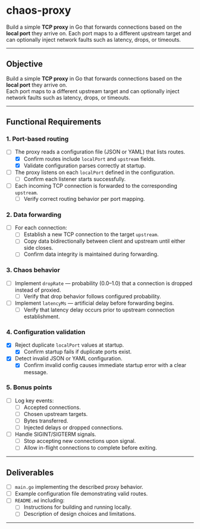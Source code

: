 # chaos-proxy

Build a simple **TCP proxy** in Go that forwards connections based on the **local port** they arrive on.   Each port maps to a different upstream target and can optionally inject network faults such as latency, drops, or timeouts.

---

## Objective

Build a simple **TCP proxy** in Go that forwards connections based on the **local port** they arrive on.  
Each port maps to a different upstream target and can optionally inject network faults such as latency, drops, or timeouts.

---

## Functional Requirements

### 1. Port-based routing

- [ ] The proxy reads a configuration file (JSON or YAML) that lists routes.
  - [x] Confirm routes include `localPort` and `upstream` fields.
  - [x] Validate configuration parses correctly at startup.
- [ ] The proxy listens on each `localPort` defined in the configuration.
  - [ ] Confirm each listener starts successfully.
- [ ] Each incoming TCP connection is forwarded to the corresponding `upstream`.
  - [ ] Verify correct routing behavior per port mapping.

### 2. Data forwarding

- [ ] For each connection:
  - [ ] Establish a new TCP connection to the target `upstream`.
  - [ ] Copy data bidirectionally between client and upstream until either side closes.
  - [ ] Confirm data integrity is maintained during forwarding.

### 3. Chaos behavior

- [ ] Implement `dropRate` — probability (0.0–1.0) that a connection is dropped instead of proxied.
  - [ ] Verify that drop behavior follows configured probability.
- [ ] Implement `latencyMs` — artificial delay before forwarding begins.
  - [ ] Verify that latency delay occurs prior to upstream connection establishment.

### 4. Configuration validation

- [x] Reject duplicate `localPort` values at startup.
  - [x] Confirm startup fails if duplicate ports exist.
- [x] Detect invalid JSON or YAML configuration.
  - [x] Confirm invalid config causes immediate startup error with a clear message.

### 5. Bonus points

- [ ] Log key events:
  - [ ] Accepted connections.
  - [ ] Chosen upstream targets.
  - [ ] Bytes transferred.
  - [ ] Injected delays or dropped connections.
- [ ] Handle SIGINT/SIGTERM signals.
  - [ ] Stop accepting new connections upon signal.
  - [ ] Allow in-flight connections to complete before exiting.

---

## Deliverables

- [ ] `main.go` implementing the described proxy behavior.
- [ ] Example configuration file demonstrating valid routes.
- [ ] `README.md` including:
  - [ ] Instructions for building and running locally.
  - [ ] Description of design choices and limitations.

---
